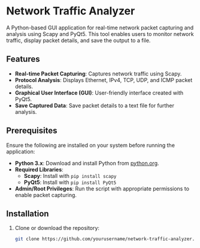 # Network Traffic Analyzer

A Python-based GUI application for real-time network packet capturing and analysis using Scapy and PyQt5. This tool enables users to monitor network traffic, display packet details, and save the output to a file.

## Features
- **Real-time Packet Capturing**: Captures network traffic using Scapy.
- **Protocol Analysis**: Displays Ethernet, IPv4, TCP, UDP, and ICMP packet details.
- **Graphical User Interface (GUI)**: User-friendly interface created with PyQt5.
- **Save Captured Data**: Save packet details to a text file for further analysis.

## Prerequisites
Ensure the following are installed on your system before running the application:

- **Python 3.x**: Download and install Python from [python.org](https://www.python.org/).
- **Required Libraries**:
    - **Scapy**: Install with `pip install scapy`
    - **PyQt5**: Install with `pip install PyQt5`
- **Admin/Root Privileges**: Run the script with appropriate permissions to enable packet capturing.

## Installation

1. Clone or download the repository:

   ```bash
   git clone https://github.com/yourusername/network-traffic-analyzer.git
